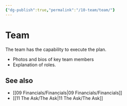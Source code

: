 ```yaml
---
{"dg-publish":true,"permalink":"/10-team/team/"}
---
```



# Team

The team has the capability to execute the plan.

- Photos and bios of key team members
- Explanation of roles.

## See also
- [[09 Financials/Financials\|09 Financials/Financials]]
- [[11 The Ask/The Ask\|11 The Ask/The Ask]]